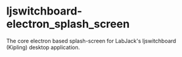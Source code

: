 # ljswitchboard-electron_splash_screen
The core electron based splash-screen for LabJack's ljswitchboard (Kipling) desktop application.
